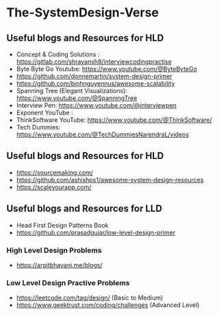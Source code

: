 # The-SystemDesign-Verse

<h2> Useful blogs and Resources for HLD</h2>

* Concept & Coding Solutions : https://gitlab.com/shrayansh8/interviewcodingpractise
* Byte Byte Go Youtube: https://www.youtube.com/@ByteByteGo
* https://github.com/donnemartin/system-design-primer
* https://github.com/binhnguyennus/awesome-scalability
* Spanning Tree (Elegant Visualizations): https://www.youtube.com/@SpanningTree
* Interview Pen: https://www.youtube.com/@interviewpen
* Exponent YouTube :
* ThinkSoftware YouTube: https://www.youtube.com/@ThinkSoftware/
* Tech Dummies: https://www.youtube.com/@TechDummiesNarendraL/videos
  
<h2> Useful blogs and Resources for HLD</h2>

* https://sourcemaking.com/
* https://github.com/ashishps1/awesome-system-design-resources
* https://scaleyourapp.com/

<h2> Useful blogs and Resources for LLD</h2>

* Head First Design Patterns Book
* https://github.com/prasadgujar/low-level-design-primer

<h3> High Level Design Problems </h3>

* https://arpitbhayani.me/blogs/

<h3> Low Level Design Practive Problems </h3>

* https://leetcode.com/tag/design/ (Basic to Medium)
* https://www.geektrust.com/coding/challenges  (Advanced Level)


